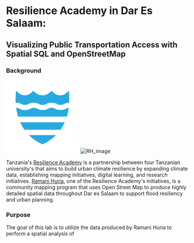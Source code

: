 # Resilience Academy in Dar Es Salaam: 
## Visualizing Public Transportation Access with Spatial SQL and OpenStreetMap

### Background 

![RA_image](photos/RA.png) ![RH_image](rh.png)

Tanzania's [Resilience Academy](https://resilienceacademy.ac.tz/about-us/) is a partnership between four Tanzanian university's that aims to build urban climate resilience by expanding climate data, establishing mapping initiatives, digital learning, and research initiatives. [Ramani Huria](https://ramanihuria.org/en/), one of the Resilience Academy's initiatives, is a community mapping program that uses Open Street Map to produce highly detailed spatial data throughout Dar es Salaam to support flood resiliency and urban planning.

### Purpose

The goal of this lab is to utilize the data produced by Ramani Huria to perform a spatial analysis of
